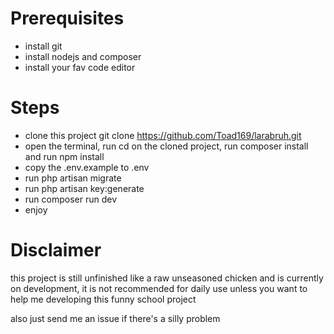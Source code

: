 # Prerequisites

- install git
- install nodejs and composer
- install your fav code editor

# Steps

- clone this project git clone https://github.com/Toad169/larabruh.git
- open the terminal, run cd on the cloned project, run composer install and run npm install
- copy the .env.example to .env
- run php artisan migrate
- run php artisan key:generate
- run composer run dev
- enjoy

# Disclaimer

this project is still unfinished like a raw unseasoned chicken and is currently on development, it is not recommended for daily use unless you want to help me developing this funny school project

also just send me an issue if there's a silly problem

